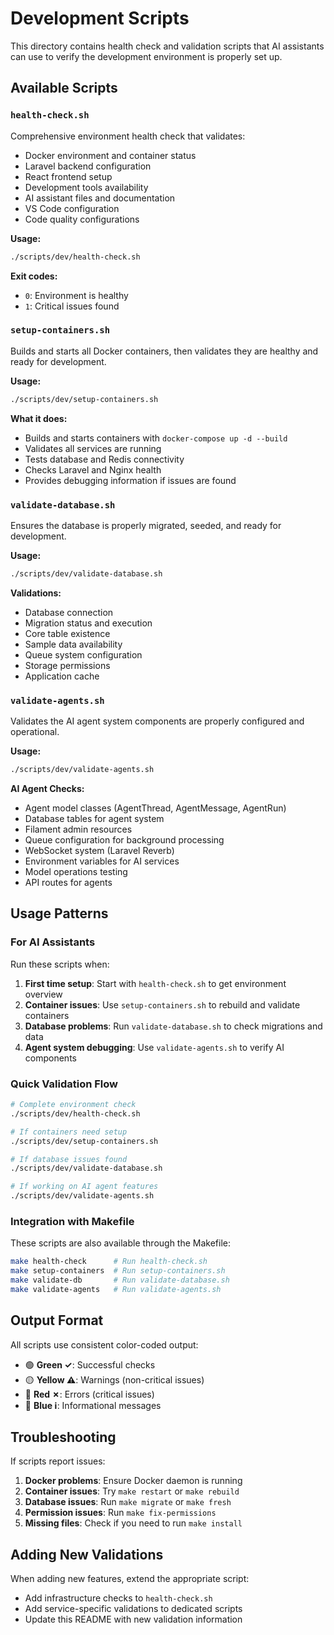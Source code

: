 # Development Scripts

This directory contains health check and validation scripts that AI assistants can use to verify the development environment is properly set up.

## Available Scripts

### `health-check.sh`

Comprehensive environment health check that validates:

- Docker environment and container status
- Laravel backend configuration
- React frontend setup
- Development tools availability
- AI assistant files and documentation
- VS Code configuration
- Code quality configurations

**Usage:**

```bash
./scripts/dev/health-check.sh
```

**Exit codes:**

- `0`: Environment is healthy
- `1`: Critical issues found

### `setup-containers.sh`

Builds and starts all Docker containers, then validates they are healthy and ready for development.

**Usage:**

```bash
./scripts/dev/setup-containers.sh
```

**What it does:**

- Builds and starts containers with `docker-compose up -d --build`
- Validates all services are running
- Tests database and Redis connectivity
- Checks Laravel and Nginx health
- Provides debugging information if issues are found

### `validate-database.sh`

Ensures the database is properly migrated, seeded, and ready for development.

**Usage:**

```bash
./scripts/dev/validate-database.sh
```

**Validations:**

- Database connection
- Migration status and execution
- Core table existence
- Sample data availability
- Queue system configuration
- Storage permissions
- Application cache

### `validate-agents.sh`

Validates the AI agent system components are properly configured and operational.

**Usage:**

```bash
./scripts/dev/validate-agents.sh
```

**AI Agent Checks:**

- Agent model classes (AgentThread, AgentMessage, AgentRun)
- Database tables for agent system
- Filament admin resources
- Queue configuration for background processing
- WebSocket system (Laravel Reverb)
- Environment variables for AI services
- Model operations testing
- API routes for agents

## Usage Patterns

### For AI Assistants

Run these scripts when:

1. **First time setup**: Start with `health-check.sh` to get environment overview
2. **Container issues**: Use `setup-containers.sh` to rebuild and validate containers
3. **Database problems**: Run `validate-database.sh` to check migrations and data
4. **Agent system debugging**: Use `validate-agents.sh` to verify AI components

### Quick Validation Flow

```bash
# Complete environment check
./scripts/dev/health-check.sh

# If containers need setup
./scripts/dev/setup-containers.sh

# If database issues found
./scripts/dev/validate-database.sh

# If working on AI agent features
./scripts/dev/validate-agents.sh
```

### Integration with Makefile

These scripts are also available through the Makefile:

```bash
make health-check      # Run health-check.sh
make setup-containers  # Run setup-containers.sh
make validate-db       # Run validate-database.sh
make validate-agents   # Run validate-agents.sh
```

## Output Format

All scripts use consistent color-coded output:

- 🟢 **Green ✓**: Successful checks
- 🟡 **Yellow ⚠**: Warnings (non-critical issues)
- 🔴 **Red ✗**: Errors (critical issues)
- 🔵 **Blue ℹ**: Informational messages

## Troubleshooting

If scripts report issues:

1. **Docker problems**: Ensure Docker daemon is running
2. **Container issues**: Try `make restart` or `make rebuild`
3. **Database issues**: Run `make migrate` or `make fresh`
4. **Permission issues**: Run `make fix-permissions`
5. **Missing files**: Check if you need to run `make install`

## Adding New Validations

When adding new features, extend the appropriate script:

- Add infrastructure checks to `health-check.sh`
- Add service-specific validations to dedicated scripts
- Update this README with new validation information
